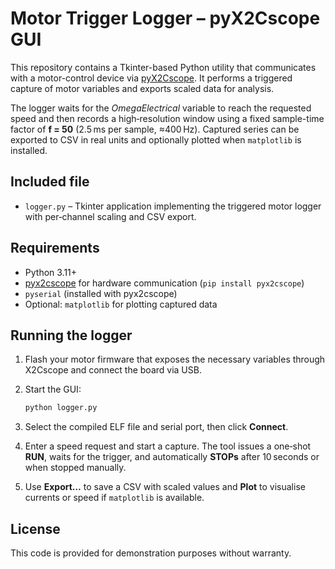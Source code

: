 # Motor Trigger Logger – pyX2Cscope GUI

This repository contains a Tkinter-based Python utility that communicates with a motor-control device via [pyX2Cscope](https://pypi.org/project/pyx2cscope/). It performs a triggered capture of motor variables and exports scaled data for analysis.

The logger waits for the *OmegaElectrical* variable to reach the requested speed and then records a high‑resolution window using a fixed sample-time factor of **f = 50** (2.5 ms per sample, ≈400 Hz). Captured series can be exported to CSV in real units and optionally plotted when `matplotlib` is installed.

## Included file

- `logger.py` – Tkinter application implementing the triggered motor logger with per‑channel scaling and CSV export.

## Requirements

- Python 3.11+
- [pyx2cscope](https://pypi.org/project/pyx2cscope/) for hardware communication (`pip install pyx2cscope`)
- `pyserial` (installed with pyx2cscope)
- Optional: `matplotlib` for plotting captured data

## Running the logger

1. Flash your motor firmware that exposes the necessary variables through X2Cscope and connect the board via USB.
2. Start the GUI:

   ```bash
   python logger.py
   ```

3. Select the compiled ELF file and serial port, then click **Connect**.
4. Enter a speed request and start a capture. The tool issues a one‑shot **RUN**, waits for the trigger, and automatically **STOPs** after 10 seconds or when stopped manually.
5. Use **Export…** to save a CSV with scaled values and **Plot** to visualise currents or speed if `matplotlib` is available.

## License

This code is provided for demonstration purposes without warranty.
